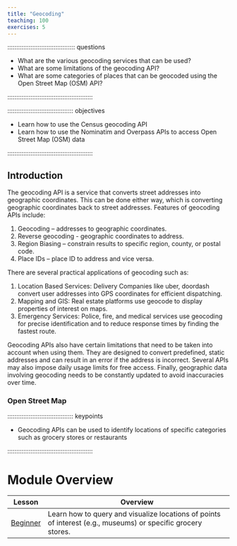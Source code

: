 ```yaml
---
title: "Geocoding"
teaching: 100
exercises: 5
---
```


:::::::::::::::::::::::::::::::::::::: questions 

- What are the various geocoding services that can be used?
- What are some limitations of the geocoding API?
- What are some categories of places that can be geocoded using the Open Street Map (OSM) API?

::::::::::::::::::::::::::::::::::::::::::::::::

::::::::::::::::::::::::::::::::::::: objectives

- Learn how to use the Census geocoding API
- Learn how to use the Nominatim and Overpass APIs to access Open Street Map (OSM) data

::::::::::::::::::::::::::::::::::::::::::::::::

## Introduction

The geocoding API is a service that converts street addresses into geographic coordinates. This can be done either way, which is converting geographic coordinates back to street addresses.
Features of geocoding APIs include:

1. Geocoding – addresses to geographic coordinates.
2. Reverse geocoding - geographic coordinates to address.
3. Region Biasing – constrain results to specific region, county, or postal code.
4. Place IDs – place ID to address and vice versa.

There are several practical applications of geocoding such as:

1. Location Based Services: Delivery Companies like uber, doordash convert user addresses into GPS
coordinates for efficient dispatching.
2. Mapping and GIS: Real estate platforms use geocode to display properties of interest on maps.
3. Emergency Services: Police, fire, and medical services use geocoding for precise identification
and to reduce response times by finding the fastest route.

Geocoding APIs also have certain limitations that need to be taken into account when using them. They are designed to convert predefined, static addresses and can result in an error if the 
address is incorrect. Several APIs may also impose daily usage limits for free access. Finally, geographic data involving geocoding needs to be constantly updated to avoid inaccuracies over time.

### Open Street Map


::::::::::::::::::::::::::::::::::::: keypoints 

- Geocoding APIs can be used to identify locations of specific categories such as grocery stores or restaurants

::::::::::::::::::::::::::::::::::::::::::::::::

# Module Overview

| Lesson | Overview                                                                                                                                                         | 
| ---------------------------------------------------------------------------------- | ------------------------------------------------------------------------------------ |
| [Beginner](https://jupyter.iguide.illinois.edu/hub/user-redirect/git-pull?repo=https%3A%2F%2Fgithub.com%2FSpatialTurn%2FDataCollection-Notebooks&urlpath=lab%2Ftree%2FDataCollection-Notebooks%2FCensus%2FBeginner.ipynb+&branch=main)       | Learn how to query and visualize locations of points of interest (e.g., museums) or specific grocery stores. |

